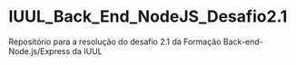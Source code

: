 # IUUL_Back_End_NodeJS_Desafio2.1
Repositório para a resolução do desafio 2.1 da Formação Back-end- Node.js/Express da IUUL
